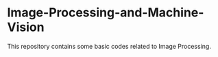 # Image-Processing-and-Machine-Vision
This repository contains some basic codes related to Image Processing.
